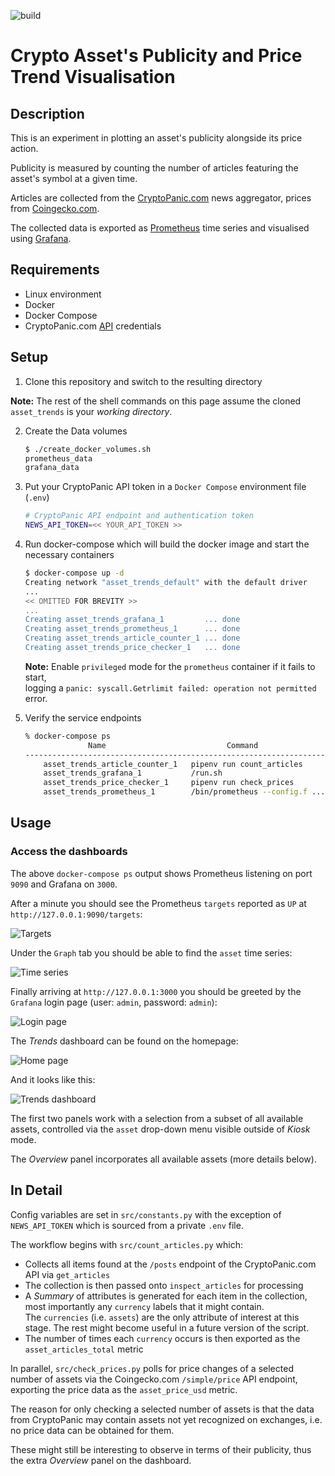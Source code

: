 ![build](https://github.com/veselinkantsev/asset_trends/workflows/build/badge.svg)

# Crypto Asset's Publicity and Price Trend Visualisation

## Description

This is an experiment in plotting an asset's publicity alongside its price action.  

Publicity is measured by counting the number of articles featuring the asset's symbol at a given time.  

Articles are collected from the [CryptoPanic.com](https://cryptopanic.com/) news aggregator, prices from [Coingecko.com](https://www.coingecko.com/en).  

The collected data is exported as [Prometheus](https://prometheus.io) time series and visualised using [Grafana](https://grafana.com).

## Requirements

* Linux environment
* Docker
* Docker Compose
* CryptoPanic.com [API](https://cryptopanic.com/developers/api/) credentials

## Setup


1. Clone this repository and switch to the resulting directory

**Note:** The rest of the shell commands on this page assume the cloned `asset_trends` is your _working directory_.

2. Create the Data volumes

   ```bash
   $ ./create_docker_volumes.sh
   prometheus_data
   grafana_data
   ```

3. Put your CryptoPanic API token in a `Docker Compose` environment file (`.env`)

    ```bash
    # CryptoPanic API endpoint and authentication token
    NEWS_API_TOKEN=<< YOUR_API_TOKEN >>
    ```

4. Run docker-compose which will build the docker image and start the necessary containers

    ```bash
    $ docker-compose up -d
    Creating network "asset_trends_default" with the default driver
    ...
    << OMITTED FOR BREVITY >>
    ...
    Creating asset_trends_grafana_1         ... done
    Creating asset_trends_prometheus_1      ... done
    Creating asset_trends_article_counter_1 ... done
    Creating asset_trends_price_checker_1   ... done
    ```

    **Note:** Enable `privileged` mode for the `prometheus` container if it fails to start,  
    logging a `panic: syscall.Getrlimit failed: operation not permitted` error.

5. Verify the service endpoints

    ```bash
    % docker-compose ps
                  Name                           Command               State           Ports
    ------------------------------------------------------------------------------------------------
        asset_trends_article_counter_1   pipenv run count_articles        Up
        asset_trends_grafana_1           /run.sh                          Up      0.0.0.0:3000->3000/tcp
        asset_trends_price_checker_1     pipenv run check_prices          Up
        asset_trends_prometheus_1        /bin/prometheus --config.f ...   Up      0.0.0.0:9090->9090/tcp
    ```

## Usage

### Access the dashboards

The above `docker-compose ps` output shows Prometheus listening on port `9090` and Grafana on `3000`.

After a minute you should see the Prometheus `targets` reported as `UP` at `http://127.0.0.1:9090/targets`:

![Targets](img/prom_targets.png)

Under the `Graph` tab you should be able to find the `asset` time series:

![Time series](img/prom_tseries.png)

Finally arriving at `http://127.0.0.1:3000` you should be greeted by the `Grafana` login page (user: `admin`, password: `admin`):

![Login page](img/grafana_login.png)

The _Trends_ dashboard can be found on the homepage:

![Home page](img/grafana_home.png)

And it looks like this:

![Trends dashboard](img/grafana_dash.png)

The first two panels work with a selection from a subset of all available assets, controlled via the `asset` drop-down menu visible outside of _Kiosk_ mode.

The _Overview_ panel incorporates all available assets (more details below).


## In Detail

Config variables are set in `src/constants.py` with the exception of `NEWS_API_TOKEN` which is sourced from a private `.env` file.

The workflow begins with `src/count_articles.py` which:

* Collects all items found at the `/posts` endpoint of the CryptoPanic.com API via `get_articles`
* The collection is then passed onto `inspect_articles` for processing
* A _Summary_ of attributes is generated for each item in the collection, most importantly any `currency` labels that it might contain.  
    The `currencies` (i.e. `assets`) are the only attribute of interest at this stage. The rest might become useful in a future version of the script.
* The number of times each `currency` occurs is then exported as the `asset_articles_total` metric

In parallel, `src/check_prices.py` polls for price changes of a selected number of assets via the Coingecko.com `/simple/price` API endpoint, exporting the price data as the `asset_price_usd` metric.  

The reason for only checking a selected number of assets is that the data from CryptoPanic may contain assets not yet recognized on exchanges, i.e. no price data can be obtained for them.

These might still be interesting to observe in terms of their publicity, thus the extra _Overview_ panel on the dashboard.

